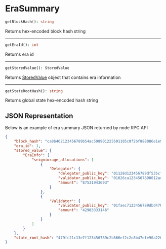 # EraSummary

```php
getBlockHash(): string
```
Returns hex-encoded block hash string

---
```php
getEraId(): int
```
Returns era id

---
```php
getStoredValue(): StoredValue
```
Returns [StoredValue](StoredValue.md) object that contains era information

---
```php
getStateRootHash(): string
```
Returns global state hex-encoded hash string

## JSON Representation
Below is an example of era summary JSON returned by node RPC API
```json
{
    "block_hash": "ca0b462123456789b54ac508901225591105c0f2bf888086e1e906059382c582",
    "era_id": 1,
    "stored_value": {
        "EraInfo": {
            "seigniorage_allocations": [
                {
                    "Delegator": {
                        "delegator_public_key": "01128d123456789df535cf3a763996344ab0cc79038faaee0aaaf098a078031ce6",
                        "validator_public_key": "01026ca1234567898012ac6a1f28db031fadd6eb67203501a353b867a08c8b9a80",
                        "amount": "87531943693"
                    }
                },
                {
                    "Validator": {
                        "validator_public_key": "01faec7123456789dbd470d9ba1f6a05c5fabaa98da8bb41c8c92041d2f58337d2",
                        "amount": "42983333146"
                    }
                }
            ]
        }
    },
    "state_root_hash": "479fc21c13e7f123456789c2b366ef2c2c8b47efe90a2208292a7f8058470b4e",
}
```
